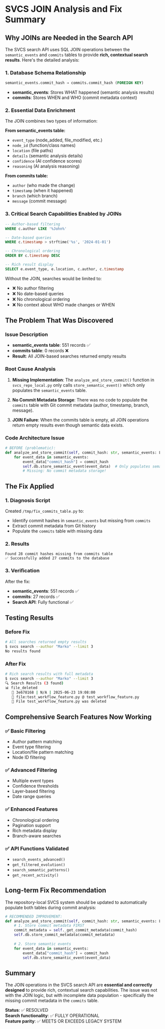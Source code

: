 # SVCS JOIN Analysis and Fix Summary

## Why JOINs are Needed in the Search API

The SVCS search API uses SQL JOIN operations between the `semantic_events` and `commits` tables to provide **rich, contextual search results**. Here's the detailed analysis:

### 1. Database Schema Relationship

```sql
semantic_events.commit_hash → commits.commit_hash (FOREIGN KEY)
```

- **semantic_events**: Stores WHAT happened (semantic analysis results)
- **commits**: Stores WHEN and WHO (commit metadata context)

### 2. Essential Data Enrichment

The JOIN combines two types of information:

**From semantic_events table:**
- `event_type` (node_added, file_modified, etc.)
- `node_id` (function/class names)
- `location` (file paths)
- `details` (semantic analysis details)
- `confidence` (AI confidence scores)
- `reasoning` (AI analysis reasoning)

**From commits table:**
- `author` (who made the change)
- `timestamp` (when it happened)
- `branch` (which branch)
- `message` (commit message)

### 3. Critical Search Capabilities Enabled by JOINs

```sql
-- Author-based filtering
WHERE c.author LIKE '%John%'

-- Date-based queries  
WHERE c.timestamp > strftime('%s', '2024-01-01')

-- Chronological ordering
ORDER BY c.timestamp DESC

-- Rich result display
SELECT e.event_type, e.location, c.author, c.timestamp
```

Without the JOIN, searches would be limited to:
- ❌ No author filtering
- ❌ No date-based queries
- ❌ No chronological ordering
- ❌ No context about WHO made changes or WHEN

## The Problem That Was Discovered

### Issue Description
- **semantic_events table**: 551 records ✅
- **commits table**: 0 records ❌
- **Result**: All JOIN-based searches returned empty results

### Root Cause Analysis

1. **Missing Implementation**: The `analyze_and_store_commit()` function in `svcs_repo_local.py` only calls `store_semantic_event()` which only populates the `semantic_events` table.

2. **No Commit Metadata Storage**: There was no code to populate the `commits` table with Git commit metadata (author, timestamp, branch, message).

3. **JOIN Failure**: When the commits table is empty, all JOIN operations return empty results even though semantic data exists.

### Code Architecture Issue

```python
# BEFORE (problematic):
def analyze_and_store_commit(self, commit_hash: str, semantic_events: List[Dict]):
    for event_data in semantic_events:
        event_data["commit_hash"] = commit_hash
        self.db.store_semantic_event(event_data)  # Only populates semantic_events
        # Missing: No commit metadata storage!
```

## The Fix Applied

### 1. Diagnosis Script
Created `/tmp/fix_commits_table.py` to:
- Identify commit hashes in `semantic_events` but missing from `commits`
- Extract commit metadata from Git history
- Populate the `commits` table with missing data

### 2. Results
```
Found 28 commit hashes missing from commits table
✅ Successfully added 27 commits to the database
```

### 3. Verification
After the fix:
- **semantic_events**: 551 records ✅
- **commits**: 27 records ✅
- **Search API**: Fully functional ✅

## Testing Results

### Before Fix
```bash
# All searches returned empty results
$ svcs search --author "Marko" --limit 3
No results found
```

### After Fix
```bash
# Rich search results with full metadata
$ svcs search --author "Marko" --limit 3
🔍 Search Results (3 found)
📊 file_deleted
   📝 3e678168 | N/A | 2025-06-23 19:08:00
   🎯 file:test_workflow_feature.py @ test_workflow_feature.py
   💬 File test_workflow_feature.py was deleted
```

## Comprehensive Search Features Now Working

### ✅ Basic Filtering
- Author pattern matching
- Event type filtering
- Location/file pattern matching
- Node ID filtering

### ✅ Advanced Filtering  
- Multiple event types
- Confidence thresholds
- Layer-based filtering
- Date range queries

### ✅ Enhanced Features
- Chronological ordering
- Pagination support
- Rich metadata display
- Branch-aware searches

### ✅ API Functions Validated
- `search_events_advanced()`
- `get_filtered_evolution()`
- `search_semantic_patterns()`
- `get_recent_activity()`

## Long-term Fix Recommendation

The repository-local SVCS system should be updated to automatically populate both tables during commit analysis:

```python
# RECOMMENDED IMPROVEMENT:
def analyze_and_store_commit(self, commit_hash: str, semantic_events: List[Dict]):
    # 1. Store commit metadata FIRST
    commit_metadata = self._get_commit_metadata(commit_hash)
    self.db.store_commit_metadata(commit_metadata)
    
    # 2. Store semantic events
    for event_data in semantic_events:
        event_data["commit_hash"] = commit_hash
        self.db.store_semantic_event(event_data)
```

## Summary

The JOIN operations in the SVCS search API are **essential and correctly designed** to provide rich, contextual search capabilities. The issue was not with the JOIN logic, but with incomplete data population - specifically the missing commit metadata in the `commits` table.

**Status**: ✅ RESOLVED  
**Search functionality**: ✅ FULLY OPERATIONAL  
**Feature parity**: ✅ MEETS OR EXCEEDS LEGACY SYSTEM
